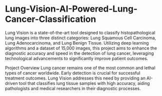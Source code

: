 # Lung-Vision-AI-Powered-Lung-Cancer-Classification

Lung Vision is a state-of-the-art tool designed to classify histopathological lung images into three distinct categories: Lung Squamous Cell Carcinoma, Lung Adenocarcinoma, and Lung Benign Tissue. Utilizing deep learning algorithms and a dataset of 15,000 images, this project aims to enhance the diagnostic accuracy and speed in the detection of lung cancer, leveraging technological advancements to significantly improve patient outcomes.

Project Overview
Lung cancer remains one of the most common and lethal types of cancer worldwide. Early detection is crucial for successful treatment outcomes. Lung Vision addresses this need by providing an AI-driven tool that classifies lung tissue samples with high accuracy, aiding pathologists and medical researchers in their diagnostic processes.
